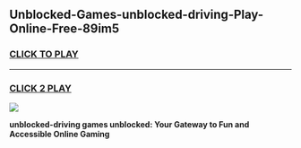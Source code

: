 
## Unblocked-Games-unblocked-driving-Play-Online-Free-89im5
<h3>
<a href="https://premium76.site?title=unblocked-driving&ref=26A">CLICK TO PLAY</a></h3>
<hr>

<h3>
<a href="https://premium76.site?title=unblocked-driving&ref=26A">CLICK 2 PLAY</a>
  
</h3>

<a href="https://premium76.site?title=unblocked-driving&ref=26A"><img src="https://clearcache.store/games.png"></a>


**unblocked-driving games unblocked: Your Gateway to Fun and Accessible Online Gaming**
